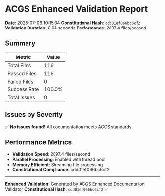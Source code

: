 # ACGS Enhanced Validation Report

**Date**: 2025-07-06 10:15:34
**Constitutional Hash**: `cdd01ef066bc6cf2`
**Validation Duration**: 0.04 seconds
**Performance**: 2897.4 files/second

## Summary

| Metric       | Value  |
| ------------ | ------ |
| Total Files  | 116    |
| Passed Files | 116    |
| Failed Files | 0      |
| Success Rate | 100.0% |
| Total Issues | 0      |

## Issues by Severity

✅ **No issues found!** All documentation meets ACGS standards.

## Performance Metrics

- **Validation Speed**: 2897.4 files/second
- **Parallel Processing**: Enabled with thread pool
- **Memory Efficient**: Streaming file processing
- **Constitutional Compliance**: cdd01ef066bc6cf2

---

**Enhanced Validation**: Generated by ACGS Enhanced Documentation Validator
**Constitutional Hash**: `cdd01ef066bc6cf2` ✅
